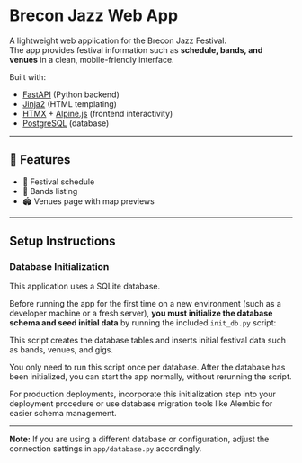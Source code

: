 # Brecon Jazz Web App

A lightweight web application for the Brecon Jazz Festival.  
The app provides festival information such as **schedule, bands, and venues** in a clean, mobile-friendly interface.  

Built with:
- [FastAPI](https://fastapi.tiangolo.com/) (Python backend)
- [Jinja2](https://jinja.palletsprojects.com/) (HTML templating)
- [HTMX](https://htmx.org/) + [Alpine.js](https://alpinejs.dev/) (frontend interactivity)
- [PostgreSQL](https://www.postgresql.org/) (database)

---

## 🚀 Features
- 📅 Festival schedule  
- 🎷 Bands listing  
- 🏟️ Venues page with map previews  

---
## Setup Instructions

### Database Initialization

This application uses a SQLite database. 

Before running the app for the first time on a new environment (such as a developer machine or a fresh server), **you must initialize the database schema and seed initial data** by running the included `init_db.py` script:

This script creates the database tables and inserts initial festival data such as bands, venues, and gigs.

You only need to run this script once per database. After the database has been initialized, you can start the app normally, without rerunning the script.

For production deployments, incorporate this initialization step into your deployment procedure or use database migration tools like Alembic for easier schema management.

---

**Note:** If you are using a different database or configuration, adjust the connection settings in `app/database.py` accordingly.
